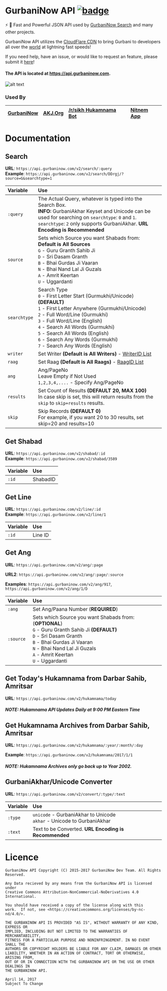 # GurbaniNow API [![badge](https://img.shields.io/badge/Powered%20By-GurbaniNow-blue.svg)](https://github.com/GurbaniNow)

⚡️ 🙏 Fast and Powerful JSON API used by [GurbaniNow Search](https://gurbaninow.com) and many other projects.

GurbaniNow API utilizes the [CloudFlare CDN](https://www.cloudflare.com/cdn/) to bring Gurbani to developers all over the [world](https://www.cloudflare.com/network/) at lightning fast speeds!

If you need help, have an issue, or would like to request an feature, please submit it [here](https://github.com/GurbaniNow/gurbaninow-api/issues/new)!

#### The API is located at https://api.gurbaninow.com.

![alt text](https://i.imgur.com/3jmzSNa.jpg)

### Used By
[GurbaniNow](https://gurbaninow.com) | [AKJ.Org](https://akj.org/dailyhukam.php) | [/r/sikh Hukamnama Bot](https://www.reddit.com/user/Hukumnama_Bot) | [Nitnem App](https://play.google.com/store/apps/details?id=parwinder.singh.sikhism)
:--|:--|:--|:--

# Documentation

## Search

**URL**: `https://api.gurbaninow.com/v2/search/:query`  
**Example**: `https://api.gurbaninow.com/v2/search/DDrgj/?source=G&searchtype=1`


Variable|Use
:--|:--
`:query`    |The Actual Query, whatever is typed into the Search Box.<br> **INFO:** GurbaniAkhar Keyset and Unicode can be used for searching on `searchtype`: `0` and `1`. `searchtype`: `2` only supports GurbaniAkhar. **URL Encoding is Recommended**
`source`    | Sets which Source you want Shabads from:<br> **Default is All Sources**<br> `G` - Guru Granth Sahib Ji<br> `D` - Sri Dasam Granth<br> `B` - Bhai Gurdas Ji Vaaran<br> `N` - Bhai Nand Lal Ji Guzals<br> `A` - Amrit Keertan<br> `U` - Uggardanti
`searchtype`| Search Type<br> `0` - First Letter Start (Gurmukhi/Unicode) **(DEFAULT)**<br> `1` - First Letter Anywhere (Gurmukhi/Unicode)<br> `2` - Full Word/Line (Gurmukhi)<br> `3` - Full Word/Line (English)<br> `4` - Search All Words (Gurmukhi)<br> `5` - Search All Words (English)<br> `6` - Search Any Words (Gurmukhi)<br> `7` - Search Any Words (English)
`writer`    | Set Writer **(Default is All Writers)** - [WriterID List](https://github.com/GurbaniNow/gurbaninow-api/blob/master/WriterID.md)
`raag`      | Set Raag **(Default is All Raags)** - [RaagID List](https://github.com/GurbaniNow/gurbaninow-api/blob/master/RaagID.md)
`ang`       | Ang/PageNo<br>Leave Empty if Not Used<br> `1,2,3,4,....` - Specify Ang/PageNo
`results`| Set Count of Results **(DEFAULT 20, MAX 100)** <br /> In case skip is set, this will return results from the `skip` to `skip+results` results.
`skip`| Skip Records **(DEFAULT 0)** <br /> For example, if you want 20 to 30 results, set skip=20 and results=10

## Get Shabad

**URL**: `https://api.gurbaninow.com/v2/shabad/:id`  
**Example**: `https://api.gurbaninow.com/v2/shabad/3589`

Variable|Use
:--|:--
`:id`|ShabadID

## Get Line

**URL**: `https://api.gurbaninow.com/v2/line/:id`  
**Example**: `https://api.gurbaninow.com/v2/line/1`

Variable|Use
:--|:--
`:id`|Line ID  

## Get Ang

**URL**: `https://api.gurbaninow.com/v2/ang/:page` 

**URL2**: `https://api.gurbaninow.com/v2/ang/:page/:source`  

**Examples**: `https://api.gurbaninow.com/v2/ang/917`, `https://api.gurbaninow.com/v2/ang/1/D`   

Variable|Use 
:--|:--
`:ang`   | Set Ang/Paana Number (**REQUIRED**)
`:source`| Sets which Source you want Shabads from: (**OPTIONAL**) <br> `G` - Guru Granth Sahib Ji **(DEFAULT)**<br> `D` - Sri Dasam Granth<br> `B` - Bhai Gurdas Ji Vaaran<br> `N` - Bhai Nand Lal Ji Guzals<br> `A` - Amrit Keertan<br> `U` - Uggardanti

## Get Today's Hukamnama from Darbar Sahib, Amritsar

**URL**: `https://api.gurbaninow.com/v2/hukamnama/today`

##### NOTE: Hukamnama API Updates Daily at 9:00 PM Eastern Time

## Get Hukamnama Archives from Darbar Sahib, Amritsar

**URL**: `https://api.gurbaninow.com/v2/hukamnama/:year/:month/:day`

**Example**: `https://api.gurbaninow.com/v2/hukamnama/2017/1/1`

##### NOTE: Hukamnama Archives only go back up to Year 2002.

## GurbaniAkhar/Unicode Converter

**URL**: `https://api.gurbaninow.com/v2/convert/:type/:text`

Variable|Use
:--|:--
`:type`|`unicode` - GurbaniAkhar to Unicode<br> `akhar` - Unicode to GurbaniAkhar
`:text`|Text to be Converted. **URL Encoding is Recommended**


# Licence

```
GurbaniNow API Copyright (C) 2015-2017 GurbaniNow Dev Team. All Rights Reserved.

Any Data recieved by any means from the GurbaniNow API is licensed under  
Creative Commons Attribution-NonCommercial-NoDerivatives 4.0 International.

You should have received a copy of the license along with this  
work.  If not, see <https://creativecommons.org/licenses/by-nc-nd/4.0/>.

THE GURBANINOW API IS PROVIDED "AS IS", WITHOUT WARRANTY OF ANY KIND, EXPRESS OR  
IMPLIED, INCLUDING BUT NOT LIMITED TO THE WARRANTIES OF MERCHANTABILITY,  
FITNESS FOR A PARTICULAR PURPOSE AND NONINFRINGEMENT. IN NO EVENT SHALL THE  
AUTHORS OR COPYRIGHT HOLDERS BE LIABLE FOR ANY CLAIM, DAMAGES OR OTHER  
LIABILITY, WHETHER IN AN ACTION OF CONTRACT, TORT OR OTHERWISE, ARISING FROM,  
OUT OF OR IN CONNECTION WITH THE GURBANINOW API OR THE USE OR OTHER DEALINGS IN  
THE GURBANINOW API.

April 14, 2017
Subject To Change
```
